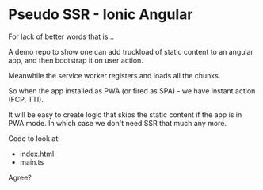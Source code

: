 # Pseudo SSR - Ionic Angular

For lack of better words that is...


A demo repo to show one can add truckload of static content to an angular app, and then bootstrap it on user action.

Meanwhile the service worker registers and loads all the chunks.

So when the app installed as PWA (or fired as SPA) - we have instant action (FCP, TTI).

It will be easy to create logic that skips the static content if the app is in PWA mode. In which case we don't need SSR that much any more.

Code to look at:
- index.html
- main.ts


Agree?
